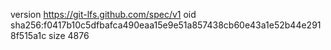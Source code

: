version https://git-lfs.github.com/spec/v1
oid sha256:f0417b10c5dfbafca490eaa15e9e51a857438cb60e43a1e52b44e2918f515a1c
size 4876
